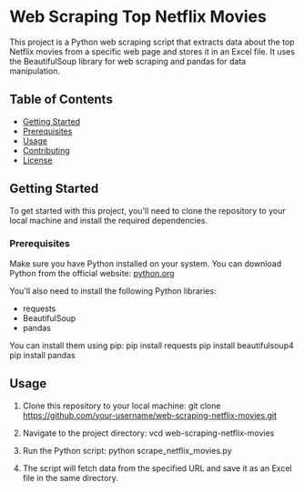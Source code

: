 # Web Scraping Top Netflix Movies

This project is a Python web scraping script that extracts data about the top Netflix movies from a specific web page and stores it in an Excel file. It uses the BeautifulSoup library for web scraping and pandas for data manipulation.

## Table of Contents

- [Getting Started](#getting-started)
- [Prerequisites](#prerequisites)
- [Usage](#usage)
- [Contributing](#contributing)
- [License](#license)

## Getting Started

To get started with this project, you'll need to clone the repository to your local machine and install the required dependencies.

### Prerequisites

Make sure you have Python installed on your system. You can download Python from the official website: [python.org](https://www.python.org/downloads/)

You'll also need to install the following Python libraries:

- requests
- BeautifulSoup
- pandas

You can install them using pip:
pip install requests
pip install beautifulsoup4
pip install pandas


## Usage

1. Clone this repository to your local machine: git clone https://github.com/your-username/web-scraping-netflix-movies.git

2. Navigate to the project directory: vcd web-scraping-netflix-movies

3. Run the Python script: python scrape_netflix_movies.py

4. The script will fetch data from the specified URL and save it as an Excel file in the same directory.
